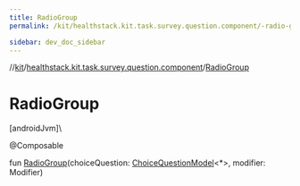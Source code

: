 ```yaml
---
title: RadioGroup
permalink: /kit/healthstack.kit.task.survey.question.component/-radio-group.html

sidebar: dev_doc_sidebar
---
```

//[kit](../../index.html)/[healthstack.kit.task.survey.question.component](index.html)/[RadioGroup](-radio-group.html)



# RadioGroup



[androidJvm]\




@Composable



fun [RadioGroup](-radio-group.html)(choiceQuestion: [ChoiceQuestionModel](../healthstack.kit.task.survey.question.model/-choice-question-model/index.html)&lt;*&gt;, modifier: Modifier)




